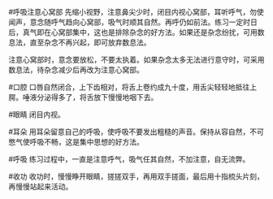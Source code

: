 #呼吸注意心窝部
先缩小视野，注意鼻尖少时，闭目内视心窝部，耳听呼气，勿使闻声，意念随呼气趋向心窝部，吸气时顺其自然。再呼仍如前法。练习一定时日后，真气即在心窝部集中，这也是排除杂念的好方法。如果还是杂念纷扰，可用数息法，直至杂念不再兴起，即可放弃数息法。

注意心窝部时，意念要放松，不要太执着。如果杂念太多无法进行意守时，可采用数息法，待杂念减少后再改为注意心窝部。

#口腔
口唇自然闭合，上下齿相对，将舌上卷约成九十度，用舌尖轻轻地抵往上腭。唾液分泌得多了，将舌放下慢慢地咽下去。

#眼睛
闭目内视。

#耳朵
用耳朵留意自己的呼吸，使呼吸不要发出粗糙的声音。保持从容自然，不可憋气使呼吸不畅，这是集中思想的好方法。

#呼吸
练习过程中，一直是注意呼气，吸气任其自然，不加注意，自无流弊。

#收功
收功时，慢慢睁开眼睛，搓搓双手，再用双手搓面，最后用十指梳头片刻，再慢慢站起来活动。
